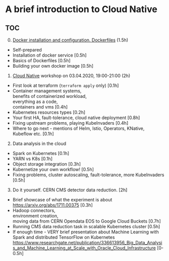# A brief introduction to Cloud Native

## TOC

0) [Docker installation and configuration. Dockerfiles](0-Docker) (1.5h)

* Self-prepared
* Installation of docker service [0.5h]
* Basics of Dockerfiles [0.5h]
* Building your own docker image [0.5h]

1) [Cloud Native](1-CloudNative) workshop on 03.04.2020, 19:00-21:00 (2h)

* First look at terraform (`terraform apply` only) [0.1h]
* Container management systems,  
benefits of containerized workload,  
everything as a code,  
containers and vms [0.4h]
* Kubernetes resources types [0.2h]
* Your first HA, fault-tolerance, cloud native deployment [0.8h]
* Fixing upstream problems, playing KubeInvaders [0.4h]
* Where to go next - mentions of Helm, Istio, Operators, KNative, Kubeflow etc. [0.1h]

2) Data analysis in the cloud

* Spark on Kubernetes [0.1h]
* YARN vs K8s [0.1h]
* Object storage integration [0.3h]
* Kubernetize your own workflow! [0.5h]
* Fixing problems, cluster autoscaling, fault-tolerance, more KubeInvaders [0.5h]

3) Do it yourself. CERN CMS detector data reduction. [2h]

* Brief showcase of what the experiment is about https://arxiv.org/abs/1711.00375 [0.3h]
* Hadoop connectors,  
  environment creation,  
  moving data from CERN Opendata EOS to Google Cloud Buckets [0.7h]
* Running CMS data reduction task in scalable Kubernetes cluster [0.5h]
* If enough time - VERY brief presentation about Machine Learning with Spark and distributed TensorFlow on Kubernetes https://www.researchgate.net/publication/336613956_Big_Data_Analysis_and_Machine_Learning_at_Scale_with_Oracle_Cloud_Infrastructure [0-0.5h]